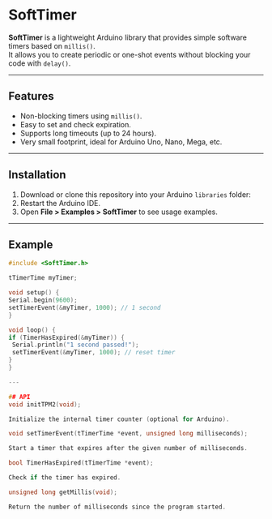 # SoftTimer

**SoftTimer** is a lightweight Arduino library that provides simple software timers based on `millis()`.  
It allows you to create periodic or one-shot events without blocking your code with `delay()`.

---

## Features
- Non-blocking timers using `millis()`.
- Easy to set and check expiration.
- Supports long timeouts (up to 24 hours).
- Very small footprint, ideal for Arduino Uno, Nano, Mega, etc.

---

## Installation
1. Download or clone this repository into your Arduino `libraries` folder:
2. Restart the Arduino IDE.
3. Open **File > Examples > SoftTimer** to see usage examples.

---

## Example

```cpp
#include <SoftTimer.h>

tTimerTime myTimer;

void setup() {
Serial.begin(9600);
setTimerEvent(&myTimer, 1000); // 1 second
}

void loop() {
if (TimerHasExpired(&myTimer)) {
 Serial.println("1 second passed!");
 setTimerEvent(&myTimer, 1000); // reset timer
}
}

---

## API
void initTPM2(void);

Initialize the internal timer counter (optional for Arduino).

void setTimerEvent(tTimerTime *event, unsigned long milliseconds);

Start a timer that expires after the given number of milliseconds.

bool TimerHasExpired(tTimerTime *event);

Check if the timer has expired.

unsigned long getMillis(void);

Return the number of milliseconds since the program started.
